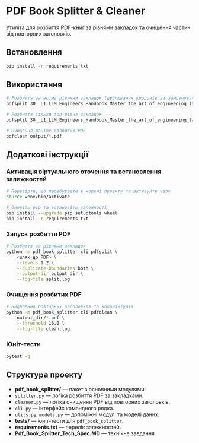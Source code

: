 # PDF Book Splitter & Cleaner

Утиліта для розбиття PDF-книг за рівнями закладок та очищення частин від повторних заголовків.

## Встановлення

```bash
pip install -r requirements.txt
```

## Використання

```bash
# Розбиття за всіма рівнями закладок (дублювання кордонів за замовчуванням)
pdfsplit 30__L1_LLM_Engineers_Handbook_Master_the_art_of_engineering_large_language.pdf

# Розбиття тільки топ-рівня закладок
pdfsplit 30__L1_LLM_Engineers_Handbook_Master_the_art_of_engineering_large_language.pdf --levels 1

# Очищення раніше розбитих PDF
pdfclean output/*.pdf
```

## Додаткові інструкції

### Активація віртуального оточення та встановлення залежностей

```bash
# Перевірте, що перебуваєте в корені проекту та активуйте venv
source venv/bin/activate

# Оновіть pip та встановіть залежності
pip install --upgrade pip setuptools wheel
pip install -r requirements.txt
```

### Запуск розбиття PDF

```bash
# Розбиття за рівнями закладок
python -m pdf_book_splitter.cli pdfsplit \
    <шлях_до_PDF> \
    --levels 1 2 \
    --duplicate-boundaries both \
    --output-dir output_dir \
    --log-file split.log
```

### Очищення розбитих PDF

```bash
# Видалення повторних заголовків та колонтитулів
python -m pdf_book_splitter.cli pdfclean \
    output_dir/*.pdf \
    --threshold 16.0 \
    --log-file clean.log
```

### Юніт-тести

```bash
pytest -q
```

## Структура проекту

- **pdf_book_splitter/** — пакет з основними модулями:
- `splitter.py` — логіка розбиття PDF за закладками.
- `cleaner.py` — логіка очищення PDF від повторних заголовків.
- `cli.py` — інтерфейс командного рядка.
- `utils.py`, `models.py` — допоміжні модулі та моделі даних.
- **tests/** — юніт-тести для `pdf_book_splitter`.
- **requirements.txt** — перелік залежностей.
- **Pdf_Book_Splitter_Tech_Spec.MD** — технічне завдання.